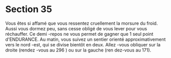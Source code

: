# Section 35

Vous êtes si affamé que vous ressentez cruellement la morsure
du froid. Aussi vous dormez peu, sans cesse obligé de vous lever
pour vous réchauffer. Ce demi -repos ne vous permet de gagner
que 1 seul point  d'ENDURANCE.  Au matin, vous suivez un
sentier orienté approximativement vers le nord -est, qui se divise
bientôt en deux. Allez -vous obliquer sur la droite (rendez -vous
au 296 ) ou sur la gauche (ren dez-vous au 171).